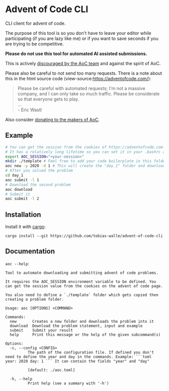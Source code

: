 # Advent of Code CLI

CLI client for advent of code.

The purpose of this tool is so you don't have to leave your editor while participating
(if you are lazy like me) or if you want to save seconds if you are trying to be competitive.

**Please do not use this tool for automated AI assisted submissions.**

This is actively [discouraged by the AoC team](https://adventofcode.com/about#faq_ai_leaderboard)
and against the spirit of AoC.

Please also be careful to not send too many requests.
There is a note about this in the html source code (view-source:https://adventofcode.com/):

> Please be careful with automated requests; I'm not a massive company, and I can
> only take so much traffic. Please be considerate so that everyone gets to play.\
> ...\
> \- Eric Wastl

Also consider [donating to the makers of AoC](https://adventofcode.com/support).

## Example

```sh
# You can get the session from the cookies of https://adventofcode.com
# It has a relatively long lifetime so you can set it in your .bashrc and co
export AOC_SESSION="<your-session>"
mkdir ./template # Feel free to add your code boilerplate in this folder
aoc new -y 2020 -d 1 # This will create the "day_1" folder and downloads the problem into it
# After you solved the problem
cd day_1
aoc submit -l 1
# Download the second problem
aoc download
# Submit it
aoc submit -l 2
```

## Installation

Install it with [cargo](https://doc.rust-lang.org/cargo/getting-started/installation.html):

```
cargo install --git https://github.com/tobias-walle/advent-of-code-cli
```

## Documentation

`aoc --help`:

````
Tool to automate downloading and submitting advent of code problems.

It requires the AOC_SESSION environment variable to be defined. You can get the session value from the cookies on the advent of code page.

You also need to define a `./template` folder which gets copied then creating a problem folder.

Usage: aoc [OPTIONS] <COMMAND>

Commands:
  new       Creates a new folder and downloads the problem into it
  download  Download the problem statement, input and example
  submit    Submit your result
  help      Print this message or the help of the given subcommand(s)

Options:
  -c, --config <CONFIG>
          The path of the configuration file. If defined you don't need to define the year and day in the commands. Example: ```toml year: 2020 day: 1 ``` It can contain the fields "year" and "day"

          [default: ./aoc.toml]

  -h, --help
          Print help (see a summary with '-h')
````

